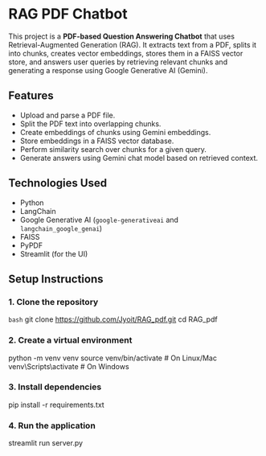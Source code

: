 # RAG PDF Chatbot

This project is a **PDF-based Question Answering Chatbot** that uses Retrieval-Augmented Generation (RAG). It extracts text from a PDF, splits it into chunks, creates vector embeddings, stores them in a FAISS vector store, and answers user queries by retrieving relevant chunks and generating a response using Google Generative AI (Gemini).

## Features

- Upload and parse a PDF file.
- Split the PDF text into overlapping chunks.
- Create embeddings of chunks using Gemini embeddings.
- Store embeddings in a FAISS vector database.
- Perform similarity search over chunks for a given query.
- Generate answers using Gemini chat model based on retrieved context.

## Technologies Used

- Python
- LangChain
- Google Generative AI (`google-generativeai` and `langchain_google_genai`)
- FAISS
- PyPDF
- Streamlit (for the UI)


## Setup Instructions

### 1. Clone the repository

```bash```
git clone https://github.com/Jyoit/RAG_pdf.git
cd RAG_pdf

### 2. Create a virtual environment
python -m venv venv
source venv/bin/activate   # On Linux/Mac
venv\Scripts\activate      # On Windows

### 3. Install dependencies

pip install -r requirements.txt

### 4. Run the application

streamlit run server.py

